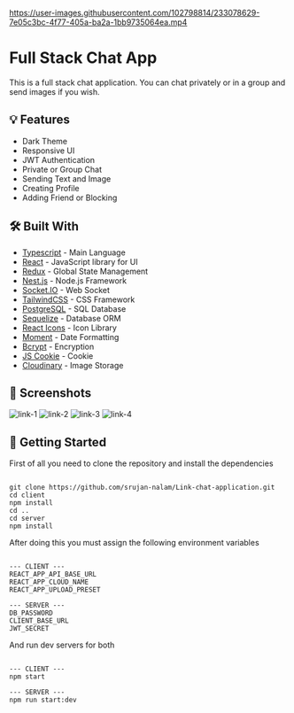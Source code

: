 https://user-images.githubusercontent.com/102798814/233078629-7e05c3bc-4f77-405a-ba2a-1bb9735064ea.mp4

# Full Stack Chat App

This is a full stack chat application. You can chat privately or in a group and send images if you wish.

## :bulb: Features

- Dark Theme
- Responsive UI
- JWT Authentication
- Private or Group Chat
- Sending Text and Image
- Creating Profile
- Adding Friend or Blocking

## :hammer_and_wrench: Built With

- [Typescript](https://www.typescriptlang.org/) - Main Language
- [React](https://reactjs.org/) - JavaScript library for UI
- [Redux](https://redux-toolkit.js.org/) - Global State Management
- [Nest.js](https://nestjs.com/) - Node.js Framework
- [Socket.IO](https://socket.io/) - Web Socket
- [TailwindCSS](https://tailwindcss.com/) - CSS Framework
- [PostgreSQL](https://www.postgresql.org/) - SQL Database
- [Sequelize](https://sequelize.org/) - Database ORM
- [React Icons](https://react-icons.github.io/react-icons/) - Icon Library
- [Moment](https://momentjs.com/) - Date Formatting
- [Bcrypt](https://www.npmjs.com/package/bcryptjs) - Encryption
- [JS Cookie](https://www.npmjs.com/package/js-cookie) - Cookie
- [Cloudinary](https://www.cloudinary.com/) - Image Storage

## :camera_flash: Screenshots

![link-1](https://user-images.githubusercontent.com/102798814/233103039-a41780e7-626e-494d-9635-8beff847fc09.jpg)
![link-2](https://user-images.githubusercontent.com/102798814/233103081-21e6c983-46b7-4ada-9d5d-c9ba27e2a06b.jpg)
![link-3](https://user-images.githubusercontent.com/102798814/233103106-a5b94bcc-b929-44be-8e4b-26e519fdb170.jpg)
![link-4](https://user-images.githubusercontent.com/102798814/233103121-8688e9f4-e8ea-43ce-b0a8-933d8c27c5d5.jpg)

## :triangular_flag_on_post: Getting Started

First of all you need to clone the repository and install the dependencies

```shell

git clone https://github.com/srujan-nalam/Link-chat-application.git
cd client
npm install
cd ..
cd server
npm install

```

After doing this you must assign the following environment variables

```shell

--- CLIENT ---
REACT_APP_API_BASE_URL
REACT_APP_CLOUD_NAME
REACT_APP_UPLOAD_PRESET

--- SERVER ---
DB_PASSWORD
CLIENT_BASE_URL
JWT_SECRET

```

And run dev servers for both

```shell

--- CLIENT ---
npm start

--- SERVER ---
npm run start:dev

```
